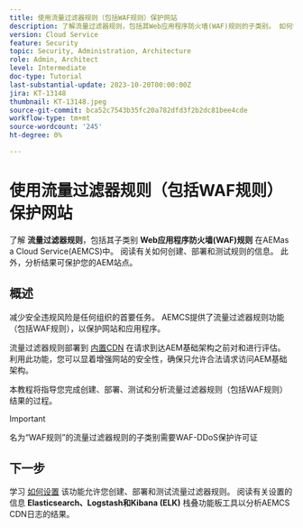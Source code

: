 ```yaml
---
title: 使用流量过滤器规则（包括WAF规则）保护网站
description: 了解流量过滤器规则，包括其Web应用程序防火墙(WAF)规则的子类别。 如何创建、部署和测试规则。 此外，分析结果可保护您的AEM站点。
version: Cloud Service
feature: Security
topic: Security, Administration, Architecture
role: Admin, Architect
level: Intermediate
doc-type: Tutorial
last-substantial-update: 2023-10-20T00:00:00Z
jira: KT-13148
thumbnail: KT-13148.jpeg
source-git-commit: bca52c7543b35fc20a782dfd3f2b2dc81bee4cde
workflow-type: tm+mt
source-wordcount: '245'
ht-degree: 0%

---
```



# 使用流量过滤器规则（包括WAF规则）保护网站

了解 **流量过滤器规则**，包括其子类别 **Web应用程序防火墙(WAF)规则** 在AEMas a Cloud Service(AEMCS)中。 阅读有关如何创建、部署和测试规则的信息。 此外，分析结果可保护您的AEM站点。

## 概述

减少安全违规风险是任何组织的首要任务。 AEMCS提供了流量过滤器规则功能（包括WAF规则），以保护网站和应用程序。

流量过滤器规则部署到 [内置CDN](https://experienceleague.adobe.com/docs/experience-manager-cloud-service/content/implementing/content-delivery/cdn.html) 在请求到达AEM基础架构之前对和进行评估。 利用此功能，您可以显着增强网站的安全性，确保只允许合法请求访问AEM基础架构。

本教程将指导您完成创建、部署、测试和分析流量过滤器规则（包括WAF规则）结果的过程。

>[!IMPORTANT]
>
> 名为“WAF规则”的流量过滤器规则的子类别需要WAF-DDoS保护许可证


## 下一步

学习 [如何设置](./how-to-setup.md) 该功能允许您创建、部署和测试流量过滤器规则。 阅读有关设置的信息 **Elasticsearch、Logstash和Kibana (ELK)** 栈叠功能板工具以分析AEMCS CDN日志的结果。



